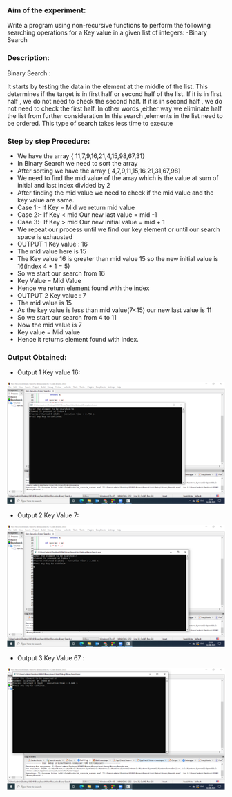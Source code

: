 ### Aim of the experiment:
Write a program using non-recursive functions to perform the following searching operations for a Key value in a given list of integers:
-Binary Search
### Description:
Binary Search :

It starts by testing the data in the element at the middle of the list. This determines if the target is in first half or second half of the list. If it is in first half , we do not need to check the second half. If it is in second half , we do not need to check the first half. In other words ,either way we eliminate half the list from further consideration
In this search ,elements in the list need to be ordered.
This type of search takes less time to execute

### Step by step Procedure:
- We have the array { 11,7,9,16,21,4,15,98,67,31}
- In Binary Search we need to sort the array 
- After sorting we have the array { 4,7,9,11,15,16,21,31,67,98}
- We need to find the mid value of the array which is the value at sum of initial and last index divided by 2
- After finding the mid value we need to check if the mid value and the key value are same.
- Case 1:- If Key = Mid
           we return mid value
- Case 2:- If Key < mid
           Our new last value = mid -1
- Case 3:- If Key > mid
           Our new initial value = mid + 1
- We repeat our process until we find our key element or until our search space is exhausted
- OUTPUT 1 Key value : 16
- The mid value here is 15
- The Key value 16 is greater than mid value 15 so the new initial value is 16(index 4 + 1 = 5)
- So we start our search from 16 
- Key Value = Mid Value
- Hence we return element found with the index 
- OUTPUT 2 Key value : 7
- The mid value is 15 
- As the key value is less than mid value(7<15) our new last value is 11
- So we start our search from 4 to 11
- Now the mid value is 7
- Key value = Mid value 
- Hence it returns element found with index.


### Output Obtained:
- Output 1 Key value 16: 

![output](NonRecBS1.png)

- Output 2 Key Value 7:

![output](NonRecBS2.png)

- Output 3 Key Value 67 :

![output](NonRecBS3.png)
